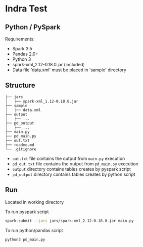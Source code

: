 # Indra Test
## Python / PySpark 

Requirements:
- Spark 3.5
- Pandas 2.0+
- Python 3
- spark-xml_2.12-0.18.0.jar (included)
- Data file 'data.xml' must be placed in 'sample' directory

## Structure
```
├── jars
│   ├── spark-xml_1.12-0.18.0.jar
├── sample
│   ├── data.xml
├── output
│   ├── ...
├── pd_output
│   ├── ...
├── main.py
├── pd_main.py
├── out.txt
├── readme.md
└── .gitignore
```

- `out.txt` file contains the output from `main.py` execution
- `pd_out.txt` file contains the output from `pd_main.py` execution
- `output` directory contains tables creates by pyspark script
- `pd_output` directory contains tables creates by python script

## Run

Located in working directory

To run pyspark script

```sh
spark-submit --jars jars/spark-xml_2.12-0.18.0.jar main.py
```

To run python/pandas script

```sh
python3 pd_main.py
```
